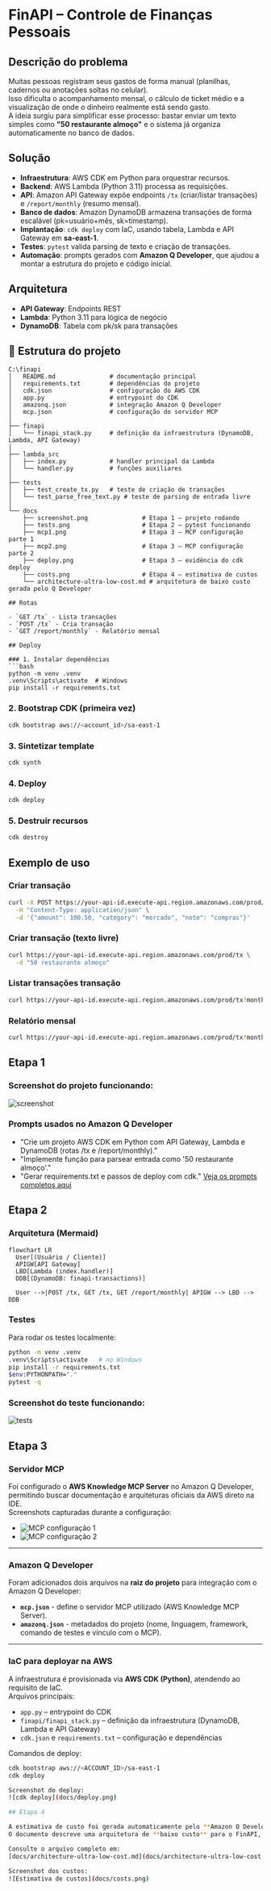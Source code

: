 # FinAPI – Controle de Finanças Pessoais

## Descrição do problema
Muitas pessoas registram seus gastos de forma manual (planilhas, cadernos ou anotações soltas no celular).  
Isso dificulta o acompanhamento mensal, o cálculo de ticket médio e a visualização de onde o dinheiro realmente está sendo gasto.  
A ideia surgiu para simplificar esse processo: bastar enviar um texto simples como **"50 restaurante almoço"** e o sistema já organiza automaticamente no banco de dados.

## Solução
- **Infraestrutura**: AWS CDK em Python para orquestrar recursos.  
- **Backend**: AWS Lambda (Python 3.11) processa as requisições.  
- **API**: Amazon API Gateway expõe endpoints `/tx` (criar/listar transações) e `/report/monthly` (resumo mensal).  
- **Banco de dados**: Amazon DynamoDB armazena transações de forma escalável (pk=usuário+mês, sk=timestamp).  
- **Implantação**: `cdk deploy` com IaC, usando tabela, Lambda e API Gateway em **sa-east-1**.  
- **Testes**: `pytest` valida parsing de texto e criação de transações.  
- **Automação**: prompts gerados com **Amazon Q Developer**, que ajudou a montar a estrutura do projeto e código inicial.

## Arquitetura

- **API Gateway**: Endpoints REST
- **Lambda**: Python 3.11 para lógica de negócio
- **DynamoDB**: Tabela com pk/sk para transações

## 📂 Estrutura do projeto

```text
C:\finapi
│   README.md               # documentação principal
│   requirements.txt        # dependências do projeto
│   cdk.json                # configuração do AWS CDK
│   app.py                  # entrypoint do CDK
│   amazonq.json            # integração Amazon Q Developer
│   mcp.json                # configuração do servidor MCP
│
├── finapi
│   └── finapi_stack.py     # definição da infraestrutura (DynamoDB, Lambda, API Gateway)
│
├── lambda_src
│   ├── index.py            # handler principal da Lambda
│   └── handler.py          # funções auxiliares
│
├── tests
│   ├── test_create_tx.py   # teste de criação de transações
│   └── test_parse_free_text.py # teste de parsing de entrada livre
│
└── docs
    ├── screenshot.png               # Etapa 1 – projeto rodando
    ├── tests.png                    # Etapa 2 – pytest funcionando
    ├── mcp1.png                     # Etapa 3 – MCP configuração parte 1
    ├── mcp2.png                     # Etapa 3 – MCP configuração parte 2
    ├── deploy.png                   # Etapa 3 – evidência do cdk deploy
    ├── costs.png                    # Etapa 4 – estimativa de custos
    └── architecture-ultra-low-cost.md # arquitetura de baixo custo gerada pelo Q Developer

## Rotas

- `GET /tx` - Lista transações
- `POST /tx` - Cria transação
- `GET /report/monthly` - Relatório mensal

## Deploy

### 1. Instalar dependências
```bash
python -m venv .venv
.venv\Scripts\activate  # Windows
pip install -r requirements.txt
```

### 2. Bootstrap CDK (primeira vez)
```bash
cdk bootstrap aws://<account_id>/sa-east-1
```

### 3. Sintetizar template
```bash
cdk synth
```

### 4. Deploy
```bash
cdk deploy
```

### 5. Destruir recursos
```bash
cdk destroy
```

## Exemplo de uso

### Criar transação
```bash
curl -X POST https://your-api-id.execute-api.region.amazonaws.com/prod/tx \
  -H "Content-Type: application/json" \
  -d '{"amount": 100.50, "category": "mercado", "note": "compras"}'
```

### Criar transação (texto livre)
```bash
curl https://your-api-id.execute-api.region.amazonaws.com/prod/tx \
  -d "50 restaurante almoço"
```

### Listar transações transação 
```bash
curl https://your-api-id.execute-api.region.amazonaws.com/prod/tx?month=2025-09
```

### Relatório mensal
```bash
curl https://your-api-id.execute-api.region.amazonaws.com/prod/tx?month=2025-09
```

## Etapa 1

### Screenshot do projeto funcionando:
![screenshot](docs/screenshot.png)

### Prompts usados no Amazon Q Developer
- "Crie um projeto AWS CDK em Python com API Gateway, Lambda e DynamoDB (rotas /tx e /report/monthly)."
- "Implemente função para parsear entrada como '50 restaurante almoço'."
- "Gerar requirements.txt e passos de deploy com cdk."
[Veja os prompts completos aqui](docs/prompts.md)

## Etapa 2

### Arquitetura (Mermaid)

```mermaid
flowchart LR
  User[(Usuário / Cliente)]
  APIGW[API Gateway]
  LBD[Lambda (index.handler)]
  DDB[(DynamoDB: finapi-transactions)]

  User -->|POST /tx, GET /tx, GET /report/monthly| APIGW --> LBD --> DDB
```
### Testes

Para rodar os testes localmente:

```bash
python -m venv .venv
.venv\Scripts\activate   # no Windows
pip install -r requirements.txt
$env:PYTHONPATH="."
pytest -q
```

### Screenshot do teste funcionando:
![tests](docs/tests.png)


## Etapa 3 

### Servidor MCP
Foi configurado o **AWS Knowledge MCP Server** no Amazon Q Developer, permitindo buscar documentação e arquiteturas oficiais da AWS direto na IDE.  
Screenshots capturadas durante a configuração:  
- ![MCP configuração 1](docs/mcp1.png)  
- ![MCP configuração 2](docs/mcp2.png)  

---

### Amazon Q Developer
Foram adicionados dois arquivos na **raiz do projeto** para integração com o Amazon Q Developer:

- **`mcp.json`** - define o servidor MCP utilizado (AWS Knowledge MCP Server).  
- **`amazonq.json`** - metadados do projeto (nome, linguagem, framework, comando de testes e vínculo com o MCP).  

---

### IaC para deployar na AWS
A infraestrutura é provisionada via **AWS CDK (Python)**, atendendo ao requisito de IaC.  
Arquivos principais:
- `app.py` – entrypoint do CDK  
- `finapi/finapi_stack.py` – definição da infraestrutura (DynamoDB, Lambda e API Gateway)  
- `cdk.json` e `requirements.txt` – configuração e dependências  

Comandos de deploy:
```bash
cdk bootstrap aws://<ACCOUNT_ID>/sa-east-1
cdk deploy

Screenshot do deploy:  
![cdk deploy](docs/deploy.png)

## Etapa 4 

A estimativa de custo foi gerada automaticamente pelo **Amazon Q Developer**.
O documento descreve uma arquitetura de **baixo custo** para o FinAPI, considerando uso de **API Gateway, AWS Lambda e DynamoDB**.

Consulte o arquivo completo em:  
[docs/architecture-ultra-low-cost.md](docs/architecture-ultra-low-cost.md)

Screenshot dos custos: 
![Estimativa de custos](docs/costs.png)